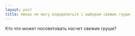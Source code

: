 ```yaml
---
layout: post 
title: Никак не могу определиться с выбором свежие груши 
--- 
```

Кто что может посоветовать насчет свежие груши?